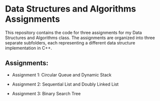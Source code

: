 # Data Structures and Algorithms Assignments

This repository contains the code for three assignments for my Data Structures and Algorithms class. The assignments are organized into three separate subfolders, each representing a different data structure implementation in C++. 

## Assignments:

- Assignment 1: Circular Queue and Dynamic Stack

- Assignment 2: Sequential List and Doubly Linked List

- Assignment 3: Binary Search Tree